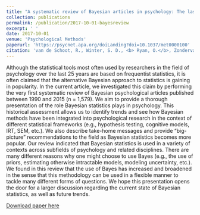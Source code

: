 ```yaml
---
title: "A systematic review of Bayesian articles in psychology: The last 25 years."
collection: publications
permalink: /publication/2017-10-01-bayesreview
excerpt: ' '
date: 2017-10-01
venue: 'Psychological Methods'
paperurl: 'https://psycnet.apa.org/doiLanding?doi=10.1037/met0000100'
citation: 'van de Schoot, R., Winter, S. D., <b> Ryan, O.</b>, Zondervan-Zwijnenburg, M., & Depaoli, S. (2017). A systematic review of Bayesian articles in psychology: The last 25 years. Psychological Methods, 22(2), 217-239.'
---
```


Although the statistical tools most often used by researchers in the field of psychology over the last 25 years are based on frequentist statistics, it is often claimed that the alternative Bayesian approach to statistics is gaining in popularity. In the current article, we investigated this claim by performing the very first systematic review of Bayesian psychological articles published between 1990 and 2015 (n = 1,579). We aim to provide a thorough presentation of the role Bayesian statistics plays in psychology. This historical assessment allows us to identify trends and see how Bayesian methods have been integrated into psychological research in the context of different statistical frameworks (e.g., hypothesis testing, cognitive models, IRT, SEM, etc.). We also describe take-home messages and provide “big-picture” recommendations to the field as Bayesian statistics becomes more popular. Our review indicated that Bayesian statistics is used in a variety of contexts across subfields of psychology and related disciplines. There are many different reasons why one might choose to use Bayes (e.g., the use of priors, estimating otherwise intractable models, modeling uncertainty, etc.). We found in this review that the use of Bayes has increased and broadened in the sense that this methodology can be used in a flexible manner to tackle many different forms of questions. We hope this presentation opens the door for a larger discussion regarding the current state of Bayesian statistics, as well as future trends.

[Download paper here](https://psycnet.apa.org/doiLanding?doi=10.1037/met0000100)
